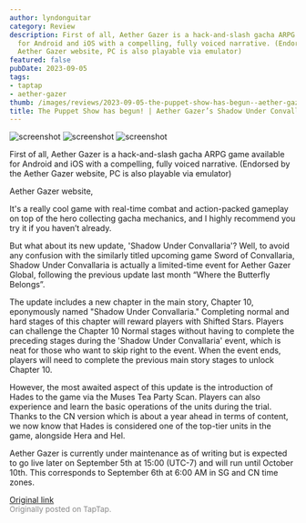 ```yaml
---
author: lyndonguitar
category: Review
description: First of all, Aether Gazer is a hack-and-slash gacha ARPG game available
  for Android and iOS with a compelling, fully voiced narrative. (Endorsed by the
  Aether Gazer website, PC is also playable via emulator)
featured: false
pubDate: 2023-09-05
tags:
- taptap
- aether-gazer
thumb: /images/reviews/2023-09-05-the-puppet-show-has-begun--aether-gazers-shadow-under-convallaria-update-0.avif
title: The Puppet Show has begun! | Aether Gazer’s Shadow Under Convallaria update
---
```


<div class="gallery">
  <img src="/images/reviews/2023-09-05-the-puppet-show-has-begun--aether-gazers-shadow-under-convallaria-update-0.avif" alt="screenshot" />
  <img src="/images/reviews/2023-09-05-the-puppet-show-has-begun--aether-gazers-shadow-under-convallaria-update-1.avif" alt="screenshot" />
  <img src="/images/reviews/2023-09-05-the-puppet-show-has-begun--aether-gazers-shadow-under-convallaria-update-2.avif" alt="screenshot" />
</div>

First of all, Aether Gazer is a hack-and-slash gacha ARPG game available for Android and iOS with a compelling, fully voiced narrative. (Endorsed by the Aether Gazer website, PC is also playable via emulator)

Aether Gazer website,

It's a really cool game with real-time combat and action-packed gameplay on top of the hero collecting gacha mechanics, and I highly recommend you try it if you haven’t already.

But what about its new update, 'Shadow Under Convallaria'? Well, to avoid any confusion with the similarly titled upcoming game Sword of Convallaria, Shadow Under Convallaria is actually a limited-time event for Aether Gazer Global, following the previous update last month “Where the Butterfly Belongs”.

The update includes a new chapter in the main story, Chapter 10, eponymously named "Shadow Under Convallaria." Completing normal and hard stages of this chapter will reward players with Shifted Stars. Players can challenge the Chapter 10 Normal stages without having to complete the preceding stages during the 'Shadow Under Convallaria' event, which is neat for those who want to skip right to the event. When the event ends, players will need to complete the previous main story stages to unlock Chapter 10.

However, the most awaited aspect of this update is the introduction of Hades to the game via the Muses Tea Party Scan. Players can also experience and learn the basic operations of the units during the trial. Thanks to the CN version which is about a year ahead in terms of content, we now know that Hades is considered one of the top-tier units in the game, alongside Hera and Hel.

Aether Gazer is currently under maintenance as of writing but is expected to go live later on September 5th at 15:00 (UTC-7) and will run until October 10th. This corresponds to September 6th at 6:00 AM in SG and CN time zones.

[Original link](https://www.taptap.io/post/6245174)<br><span style="font-size: 0.95em; color: #888;">Originally posted on TapTap.</span>